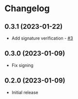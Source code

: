 # Changelog

## 0.3.1 (2023-01-22)

  * Add signature verification - [#3](https://github.com/ayrat555/cafezinho/pull/3)

## 0.3.0 (2023-01-09)

  * Fix signing

## 0.2.0 (2023-01-09)

  * Initial release
